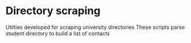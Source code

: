 # Directory scraping
Utilties developed for scraping university directories
These scripts parse student directory to build a list of contacts
